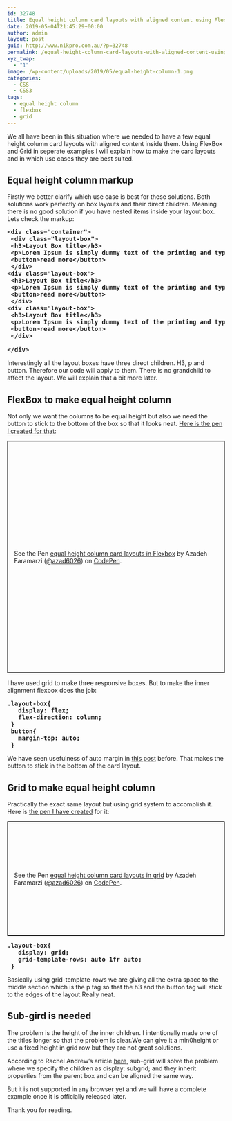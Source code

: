 ```yaml
---
id: 32748
title: Equal height column card layouts with aligned content using FlexBox and Grid explained with examples
date: 2019-05-04T21:45:29+00:00
author: admin
layout: post
guid: http://www.nikpro.com.au/?p=32748
permalink: /equal-height-column-card-layouts-with-aligned-content-using-flexbox-and-grid-explained-with-examples/
xyz_twap:
  - "1"
image: /wp-content/uploads/2019/05/equal-height-column-1.png
categories:
  - CSS
  - CSS3
tags:
  - equal height column
  - flexbox
  - grid
---
```


We all have been in this situation where we needed to have a few equal height column card layouts with aligned content inside them. Using FlexBox and Grid in seperate examples I will explain how to make the card layouts and in which use cases they are best suited.

## Equal height column markup

Firstly we better clarify which use case is best for these solutions. Both solutions work perfectly on box layouts and their direct children. Meaning there is no good solution if you have nested items inside your layout box. Lets check the markup:

<pre class="wp-block-preformatted"><strong>&lt;div class="container"&gt;<br /> &lt;div class="layout-box"&gt;<br /> &lt;h3&gt;Layout Box title&lt;/h3&gt;<br /> &lt;p&gt;Lorem Ipsum is simply dummy text of the printing and typesetting industry. Lorem Ipsum&lt;/p&gt;<br /> &lt;button&gt;read more&lt;/button&gt;<br /> &lt;/div&gt; <br />&lt;div class="layout-box"&gt;<br /> &lt;h3&gt;Layout Box title&lt;/h3&gt;<br /> &lt;p&gt;Lorem Ipsum is simply dummy text of the printing and typesetting industry. Lorem Ipsum&lt;/p&gt;<br /> &lt;button&gt;read more&lt;/button&gt;<br /> &lt;/div&gt; <br />&lt;div class="layout-box"&gt;<br /> &lt;h3&gt;Layout Box title&lt;/h3&gt;<br /> &lt;p&gt;Lorem Ipsum is simply dummy text of the printing and typesetting industry. Lorem Ipsum&lt;/p&gt;<br /> &lt;button&gt;read more&lt;/button&gt;<br /> &lt;/div&gt; <br /><br />&lt;/div&gt; </strong></pre>

Interestingly all the layout boxes have three direct children. H3, p and button. Therefore our code will apply to them. There is no grandchild to affect the layout. We will explain that a bit more later.

## FlexBox to make equal height column

Not only we want the columns to be equal height but also we need the button to stick to the bottom of the box so that it looks neat. <a href="https://codepen.io/azad6026/pen/LoPmVE" target="_blank" rel="noreferrer noopener" aria-label="Here is the pen I created for that (opens in a new tab)">Here is the pen I created for that</a>:

<p class="codepen" data-height="537" data-theme-id="0" data-default-tab="html,result" data-user="azad6026" data-slug-hash="LoPmVE" style="height: 537px; box-sizing: border-box; display: flex; align-items: center; justify-content: center; border: 2px solid; margin: 1em 0; padding: 1em;" data-pen-title="equal height column card layouts in Flexbox">
  <span>See the Pen <a href="https://codepen.io/azad6026/pen/LoPmVE/"> equal height column card layouts in Flexbox</a> by Azadeh Faramarzi (<a href="https://codepen.io/azad6026">@azad6026</a>) on <a href="https://codepen.io">CodePen</a>.</span>
</p>

I have used grid to make three responsive boxes. But to make the inner alignment flexbox does the job:

<pre class="wp-block-preformatted"><strong>.layout-box{<br />   display: flex;<br />   flex-direction: column;<br /> }<br /> button{<br />   margin-top: auto;<br /> } </strong></pre>

We have seen usefulness of auto margin in [this post](http://www.nikpro.com.au/how-flexbox-and-auto-margin-work-together-with-examples/) before. That makes the button to stick in the bottom of the card layout.

## Grid to make equal height column

Practically the exact same layout but using grid system to accomplish it. Here is <a rel="noreferrer noopener" aria-label="the pen I have created (opens in a new tab)" href="https://codepen.io/azad6026/pen/WBeaGB" target="_blank">the pen I have created</a> for it:

<p class="codepen" data-height="265" data-theme-id="0" data-default-tab="html,result" data-user="azad6026" data-slug-hash="WBeaGB" style="height: 265px; box-sizing: border-box; display: flex; align-items: center; justify-content: center; border: 2px solid; margin: 1em 0; padding: 1em;" data-pen-title="equal height column card layouts in grid">
  <span>See the Pen <a href="https://codepen.io/azad6026/pen/WBeaGB/"> equal height column card layouts in grid</a> by Azadeh Faramarzi (<a href="https://codepen.io/azad6026">@azad6026</a>) on <a href="https://codepen.io">CodePen</a>.</span>
</p>

<pre class="wp-block-preformatted"><strong>.layout-box{<br />   display: grid;<br />   grid-template-rows: auto 1fr auto;<br /> }</strong></pre>

Basically using grid-template-rows we are giving all the extra space to the middle section which is the p tag so that the h3 and the button tag will stick to the edges of the layout.Really neat.

## Sub-gird is needed

The problem is the height of the inner children. I intentionally made one of the titles longer so that the problem is clear.We can give it a min0height or use a fixed height in grid row but they are not great solutions.

According to Rachel Andrew&#8217;s article <a rel="noreferrer noopener" aria-label="here (opens in a new tab)" href="https://www.smashingmagazine.com/2018/07/css-grid-2/" target="_blank">here</a>, sub-grid will solve the problem where we specify the children as display: subgrid; and they inherit properties from the parent box and can be aligned the same way.

But it is not supported in any browser yet and we will have a complete example once it is officially released later.

Thank you for reading.
